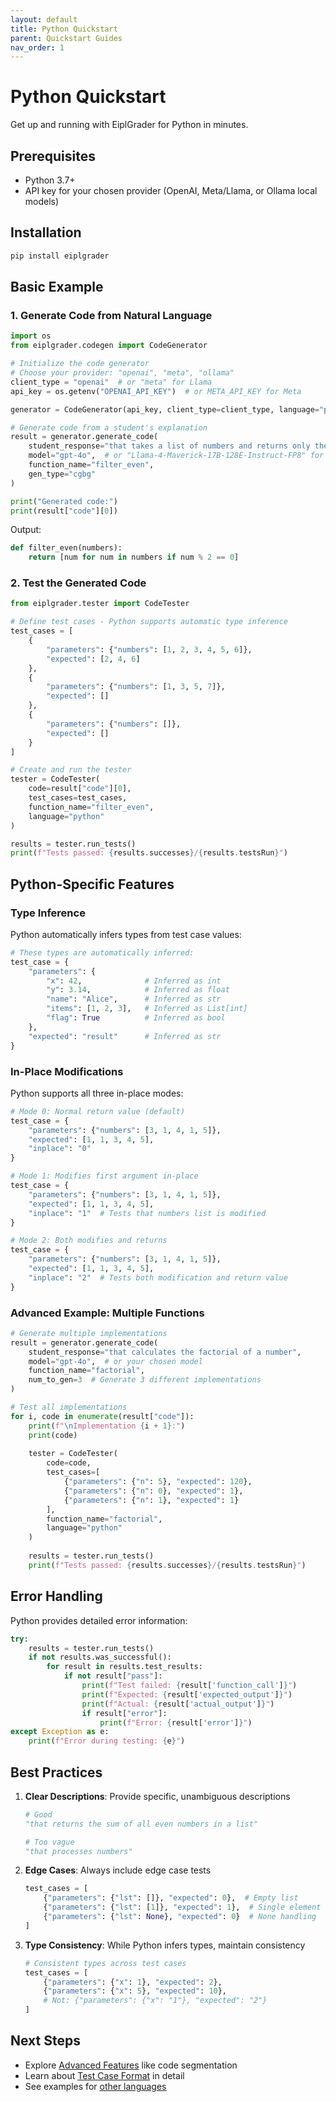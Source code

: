 ```yaml
---
layout: default
title: Python Quickstart
parent: Quickstart Guides
nav_order: 1
---
```


# Python Quickstart

Get up and running with EiplGrader for Python in minutes.

## Prerequisites

- Python 3.7+
- API key for your chosen provider (OpenAI, Meta/Llama, or Ollama local models)

## Installation

```bash
pip install eiplgrader
```

## Basic Example

### 1. Generate Code from Natural Language

```python
import os
from eiplgrader.codegen import CodeGenerator

# Initialize the code generator
# Choose your provider: "openai", "meta", "ollama"
client_type = "openai"  # or "meta" for Llama
api_key = os.getenv("OPENAI_API_KEY")  # or META_API_KEY for Meta

generator = CodeGenerator(api_key, client_type=client_type, language="python")

# Generate code from a student's explanation
result = generator.generate_code(
    student_response="that takes a list of numbers and returns only the even ones",
    model="gpt-4o",  # or "Llama-4-Maverick-17B-128E-Instruct-FP8" for Meta
    function_name="filter_even",
    gen_type="cgbg"
)

print("Generated code:")
print(result["code"][0])
```

Output:
```python
def filter_even(numbers):
    return [num for num in numbers if num % 2 == 0]
```

### 2. Test the Generated Code

```python
from eiplgrader.tester import CodeTester

# Define test cases - Python supports automatic type inference
test_cases = [
    {
        "parameters": {"numbers": [1, 2, 3, 4, 5, 6]},
        "expected": [2, 4, 6]
    },
    {
        "parameters": {"numbers": [1, 3, 5, 7]},
        "expected": []
    },
    {
        "parameters": {"numbers": []},
        "expected": []
    }
]

# Create and run the tester
tester = CodeTester(
    code=result["code"][0],
    test_cases=test_cases,
    function_name="filter_even",
    language="python"
)

results = tester.run_tests()
print(f"Tests passed: {results.successes}/{results.testsRun}")
```

## Python-Specific Features

### Type Inference

Python automatically infers types from test case values:

```python
# These types are automatically inferred:
test_case = {
    "parameters": {
        "x": 42,              # Inferred as int
        "y": 3.14,            # Inferred as float
        "name": "Alice",      # Inferred as str
        "items": [1, 2, 3],   # Inferred as List[int]
        "flag": True          # Inferred as bool
    },
    "expected": "result"      # Inferred as str
}
```

### In-Place Modifications

Python supports all three in-place modes:

```python
# Mode 0: Normal return value (default)
test_case = {
    "parameters": {"numbers": [3, 1, 4, 1, 5]},
    "expected": [1, 1, 3, 4, 5],
    "inplace": "0"
}

# Mode 1: Modifies first argument in-place
test_case = {
    "parameters": {"numbers": [3, 1, 4, 1, 5]},
    "expected": [1, 1, 3, 4, 5],
    "inplace": "1"  # Tests that numbers list is modified
}

# Mode 2: Both modifies and returns
test_case = {
    "parameters": {"numbers": [3, 1, 4, 1, 5]},
    "expected": [1, 1, 3, 4, 5],
    "inplace": "2"  # Tests both modification and return value
}
```

### Advanced Example: Multiple Functions

```python
# Generate multiple implementations
result = generator.generate_code(
    student_response="that calculates the factorial of a number",
    model="gpt-4o",  # or your chosen model
    function_name="factorial",
    num_to_gen=3  # Generate 3 different implementations
)

# Test all implementations
for i, code in enumerate(result["code"]):
    print(f"\nImplementation {i + 1}:")
    print(code)
    
    tester = CodeTester(
        code=code,
        test_cases=[
            {"parameters": {"n": 5}, "expected": 120},
            {"parameters": {"n": 0}, "expected": 1},
            {"parameters": {"n": 1}, "expected": 1}
        ],
        function_name="factorial",
        language="python"
    )
    
    results = tester.run_tests()
    print(f"Tests passed: {results.successes}/{results.testsRun}")
```


## Error Handling

Python provides detailed error information:

```python
try:
    results = tester.run_tests()
    if not results.was_successful():
        for result in results.test_results:
            if not result["pass"]:
                print(f"Test failed: {result['function_call']}")
                print(f"Expected: {result['expected_output']}")
                print(f"Actual: {result['actual_output']}")
                if result["error"]:
                    print(f"Error: {result['error']}")
except Exception as e:
    print(f"Error during testing: {e}")
```

## Best Practices

1. **Clear Descriptions**: Provide specific, unambiguous descriptions
   ```python
   # Good
   "that returns the sum of all even numbers in a list"
   
   # Too vague
   "that processes numbers"
   ```

2. **Edge Cases**: Always include edge case tests
   ```python
   test_cases = [
       {"parameters": {"lst": []}, "expected": 0},  # Empty list
       {"parameters": {"lst": [1]}, "expected": 1},  # Single element
       {"parameters": {"lst": None}, "expected": 0}  # None handling
   ]
   ```

3. **Type Consistency**: While Python infers types, maintain consistency
   ```python
   # Consistent types across test cases
   test_cases = [
       {"parameters": {"x": 1}, "expected": 2},
       {"parameters": {"x": 5}, "expected": 10},
       # Not: {"parameters": {"x": "1"}, "expected": "2"}
   ]
   ```

## Next Steps

- Explore [Advanced Features](../guide/advanced-features.md) like code segmentation
- Learn about [Test Case Format](../guide/test-cases.md) in detail
- See examples for [other languages](../quickstart/)